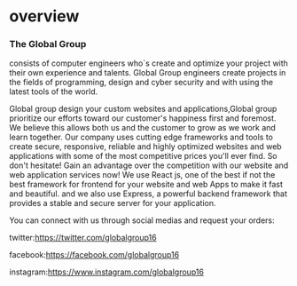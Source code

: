 <h1>overview</h1>
<h3>The Global Group </h3>consists of computer engineers who`s create and optimize your project with their own experience and talents. Global Group engineers create projects in the fields of programming, design and cyber security and with using the latest tools of the world.

Global group design your custom websites and applications,Global group prioritize our efforts toward our customer's happiness first and foremost. We believe this allows both us and the customer to grow as we work and learn together.
Our company uses cutting edge frameworks and tools to create secure, responsive, reliable and highly optimized websites and web applications with some of the most competitive prices you'll ever find.
So don't hesitate! Gain an advantage over the competition with our website and web application services now!
We use React js, one of the best if not the best framework for frontend for your website and web Apps to make it fast and beautiful.
and we also use Express, a powerful backend framework that provides a stable and secure server for your application.

You can connect with us through social medias and request your orders:

twitter:https://twitter.com/globalgroup16

facebook:https://facebook.com/globalgroup16

instagram:https://www.instagram.com/globalgroup16
